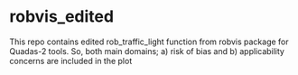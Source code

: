 # robvis_edited
This repo contains edited rob_traffic_light function from robvis package for Quadas-2 tools. So, both main domains; a) risk of bias and b) applicability concerns are included in the plot
